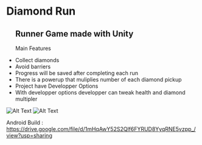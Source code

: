 # Diamond Run
<ul>
<h2>Runner Game made with Unity</h2>
<p>Main Features</p>
<li>Collect diamonds</li>
<li>Avoid barriers</li>
<li>Progress will be saved after completing each run</li>
<li>There is a powerup that muliplies number of each diamond pickup</li>
<li>Project have Developper Options</li>
<li>With developper options developper can tweak health and diamond multipler</li>
</ul>

![Alt Text](https://media.giphy.com/media/cqxtw8JvfzBk1E2XRv/giphy-downsized-large.gif)
![Alt Text](https://media.giphy.com/media/EB3dUO62mtMsqsNOUK/giphy-downsized-large.gif)

Android Build : https://drive.google.com/file/d/1mHqAwY52S2Qlf6FYRUD8YyqRNE5vzpp_/view?usp=sharing
